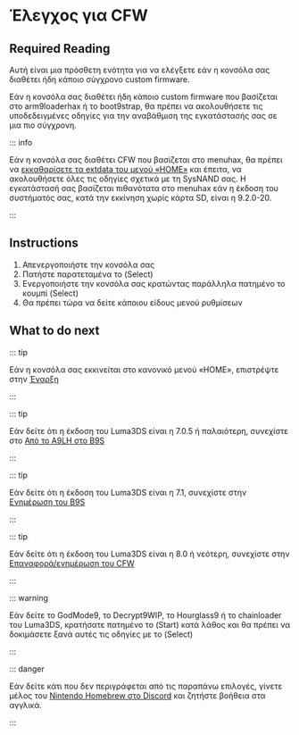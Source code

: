 # Έλεγχος για CFW

## Required Reading

Αυτή είναι μια πρόσθετη ενότητα για να ελέγξετε εάν η κονσόλα σας διαθέτει ήδη κάποιο σύγχρονο custom firmware.

Εάν η κονσόλα σας διαθέτει ήδη κάποιο custom firmware που βασίζεται στο arm9loaderhax ή το boot9strap, θα πρέπει να ακολουθήσετε τις υποδεδειγμένες οδηγίες για την αναβάθμιση της εγκατάστασής σας σε μια πιο σύγχρονη.

::: info

Εάν η κονσόλα σας διαθέτει CFW που βασίζεται στο menuhax, θα πρέπει να [εκκαθαρίσετε τα extdata του μενού «HOME»](troubleshooting#other-troubleshooting) και έπειτα, να ακολουθήσετε όλες τις οδηγίες σχετικά με τη SysNAND σας. Η εγκατάστασή σας βασίζεται πιθανότατα στο menuhax εάν η έκδοση του συστήματός σας, κατά την εκκίνηση χωρίς κάρτα SD, είναι η 9.2.0-20.

:::

## Instructions

1. Απενεργοποιήστε την κονσόλα σας
2. Πατήστε παρατεταμένα το (Select)
3. Ενεργοποιήστε την κονσόλα σας κρατώντας παράλληλα πατημένο το κουμπί (Select)
4. Θα πρέπει τώρα να δείτε κάποιου είδους μενού ρυθμίσεων

## What to do next

::: tip

Εάν η κονσόλα σας εκκινείται στο κανονικό μενού «HOME», επιστρέψτε στην [Έναρξη](get-started)

:::

::: tip

Εάν δείτε ότι η έκδοση του Luma3DS είναι η 7.0.5 ή παλαιότερη, συνεχίστε στο [Από το A9LH στο B9S](a9lh-to-b9s)

:::

::: tip

Εάν δείτε ότι η έκδοση του Luma3DS είναι η 7.1, συνεχίστε στην [Ενημέρωση του B9S](updating-b9s)

:::

::: tip

Εάν δείτε ότι η έκδοση του Luma3DS είναι η 8.0 ή νεότερη, συνεχίστε στην [Επαναφορά/ενημέρωση του CFW](restoring-updating-cfw)

:::

::: warning

Εάν δείτε το GodMode9, το Decrypt9WIP, το Hourglass9 ή το chainloader του Luma3DS, κρατήσατε πατημένο το (Start) κατά λάθος και θα πρέπει να δοκιμάσετε ξανά αυτές τις οδηγίες με το (Select)

:::

::: danger

Εάν δείτε κάτι που δεν περιγράφεται από τις παραπάνω επιλογές, γίνετε μέλος του [Nintendo Homebrew στο Discord](https://discord.gg/MWxPgEp) και ζητήστε βοήθεια στα αγγλικά.

:::
